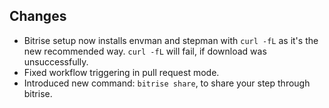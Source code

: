 ## Changes

* Bitrise setup now installs envman and stepman with `curl -fL` as it's the new recommended way. `curl -fL` will fail, if download was unsuccessfully.
* Fixed workflow triggering in pull request mode.
* Introduced new command: `bitrise share`, to share your step through bitrise.
